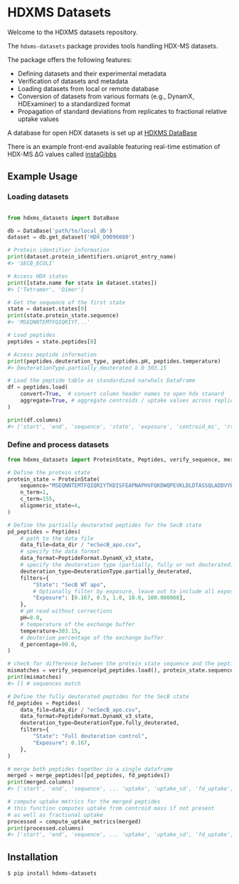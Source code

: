 # HDXMS Datasets

Welcome to the HDXMS datasets repository. 

The `hdxms-datasets` package provides tools handling HDX-MS datasets.

The package offers the following features:

 - Defining datasets and their experimental metadata
 - Verification of datasets and metadata
 - Loading datasets from local or remote database
 - Conversion of datasets from various formats (e.g., DynamX, HDExaminer) to a standardized format
 - Propagation of standard deviations from replicates to fractional relative uptake values

A database for open HDX datasets is set up at [HDXMS DataBase](https://github.com/Jhsmit/HDXMS-database)

There is an example front-end available featuring real-time estimation of HDX-MS ΔG values called [instaGibbs](https://huggingface.co/spaces/Jhsmit/instaGibbs)

## Example Usage

### Loading datasets


```python

from hdxms_datasets import DataBase

db = DataBase('path/to/local_db')
dataset = db.get_dataset('HDX_D9096080')

# Protein identifier information
print(dataset.protein_identifiers.uniprot_entry_name)
#> 'SECB_ECOLI'

# Access HDX states 
print([state.name for state in dataset.states])
#> ['Tetramer', 'Dimer']

# Get the sequence of the first state
state = dataset.states[0]
print(state.protein_state.sequence)
#> 'MSEQNNTEMTFQIQRIYT...'

# Load peptides
peptides = state.peptides[0]

# Access peptide information
print(peptides.deuteration_type, peptides.pH, peptides.temperature)
#> DeuterationType.partially_deuterated 8.0 303.15

# Load the peptide table as standardized narwhals DataFrame
df = peptides.load(
    convert=True,  # convert column header names to open hdx stanard
    aggregate=True, # aggregate centroids / uptake values across replicates
)

print(df.columns)
#> ['start', 'end', 'sequence', 'state', 'exposure', 'centroid_mz', 'rt', 'rt_sd', 'uptake', ... 

```

### Define and process datasets

```python
from hdxms_datasets import ProteinState, Peptides, verify_sequence, merge_peptides, compute_uptake_metrics

# Define the protein state
protein_state = ProteinState(
    sequence="MSEQNNTEMTFQIQRIYTKDISFEAPNAPHVFQKDWQPEVKLDLDTASSQLADDVYEVVLRVTVTASLGEETAFLCEVQQGGIFSIAGIEGTQMAHCLGAYCPNILFPYARECITSMVSRGTFPQLNLAPVNFDALFMNYLQQQAGEGTEEHQDA",
    n_term=1,
    c_term=155,
    oligomeric_state=4,
)

# Define the partially deuterated peptides for the SecB state
pd_peptides = Peptides(
    # path to the data file
    data_file=data_dir / "ecSecB_apo.csv",
    # specify the data format
    data_format=PeptideFormat.DynamX_v3_state,
    # specify the deuteration type (partially, fully or not deuterated)
    deuteration_type=DeuterationType.partially_deuterated,
    filters={
        "State": "SecB WT apo",
        # Optionally filter by exposure, leave out to include all exposures
        "Exposure": [0.167, 0.5, 1.0, 10.0, 100.000008],
    },
    # pH read without corrections
    pH=8.0,
    # temperature of the exchange buffer
    temperature=303.15,
    # deuterium percentage of the exchange buffer
    d_percentage=90.0,
)

# check for difference between the protein state sequence and the peptide sequences
mismatches = verify_sequence(pd_peptides.load(), protein_state.sequence, n_term=protein_state.n_term)
print(mismatches)
#> [] # sequences match

# Define the fully deuterated peptides for the SecB state
fd_peptides = Peptides(
    data_file=data_dir / "ecSecB_apo.csv",
    data_format=PeptideFormat.DynamX_v3_state,
    deuteration_type=DeuterationType.fully_deuterated,
    filters={
        "State": "Full deuteration control",
        "Exposure": 0.167,
    },
)

# merge both peptides together in a single dataframe
merged = merge_peptides([pd_peptides, fd_peptides])
print(merged.columns)
#> ['start', 'end', 'sequence', ... 'uptake', 'uptake_sd', 'fd_uptake', 'fd_uptake_sd']

# compute uptake metrics for the merged peptides
# this function computes uptake from centroid mass if not present
# as well as fractional uptake
processed = compute_uptake_metrics(merged)
print(processed.columns)
#> ['start', 'end', 'sequence', ... 'uptake', 'uptake_sd', 'fd_uptake', 'fd_uptake_sd', 'fractional_uptake', 'fractional_uptake_sd']

```

## Installation

```bash
$ pip install hdxms-datasets
```
